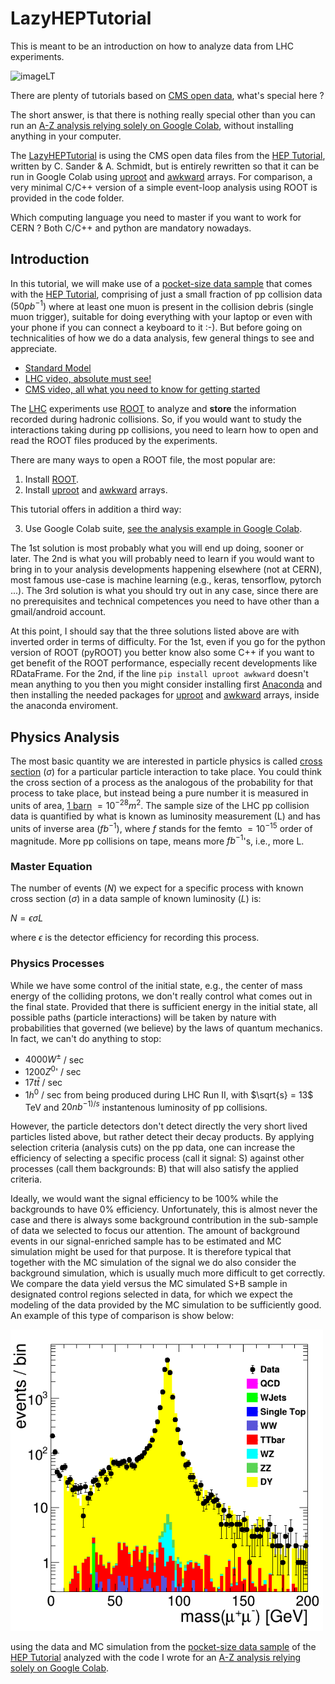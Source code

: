 # LazyHEPTutorial

This is meant to be an introduction on how to analyze data from LHC experiments.

![imageLT](https://theofil.web.cern.ch/theofil/images/imageLT.png)

There are plenty of tutorials based on [CMS open data](http://opendata.cern.ch/docs/about-cms), what's special here ?

The short answer, is that there is nothing really special other than you can run an 
[A-Z analysis relying solely on Google Colab](https://github.com/theofil/LazyHEPTutorial/blob/main/code/python/LazyHEPTutorialColab.ipynb), without installing anything in your computer.  

The [LazyHEPTutorial](https://github.com/theofil/LazyHEPTutorial) is using the CMS open data files from the [HEP Tutorial](http://opendata.cern.ch/record/50), written by C. Sander & A. Schmidt,
but is entirely rewritten so that it can be run in Google Colab using [uproot](https://uproot.readthedocs.io/en/latest/) and [awkward](https://awkward-array.readthedocs.io/en/stable/index.html) arrays.
For comparison, a very minimal C/C++ version of a simple event-loop analysis using ROOT is provided in the code folder. 

Which computing language you need to master if you want to work for CERN ? Both C/C++ and python are mandatory nowadays.


## Introduction
In this tutorial, we will make use of a [pocket-size data sample](http://theofil.web.cern.ch/theofil/cmsod/files/) that 
comes with the [HEP Tutorial](http://opendata.cern.ch/record/50), comprising of just a small fraction of pp collision data $(50pb^{-1})$ where at least one muon is present in the collision debris (single muon trigger),  suitable for doing everything with your laptop or even with your phone if you can connect a keyboard to it :-). But before going on technicalities of how we do a data analysis, few general things to see and appreciate.

* [Standard Model](https://en.wikipedia.org/wiki/Standard_Model)
* [LHC video, absolute must see!](https://www.youtube.com/watch?v=pQhbhpU9Wrg)
* [CMS video, all what you need to know for getting started](https://www.youtube.com/watch?v=S99d9BQmGB0)


The [LHC](https://www.home.cern/science/accelerators/large-hadron-collider) experiments use [ROOT](https://root.cern) to analyze and **store** the information recorded during hadronic collisions.
So, if you would want to study the interactions taking during pp collisions, you need to learn how to open and read the ROOT files produced by the experiments.

There are many ways to open a ROOT file, the most popular are:
1. Install [ROOT](https://root.cern). 
2. Install [uproot](https://uproot.readthedocs.io/en/latest/) and [awkward](https://awkward-array.readthedocs.io/en/stable/index.html) arrays.

This tutorial offers in addition a third way:

3. Use Google Colab suite, [see the analysis example in Google Colab](https://github.com/theofil/LazyHEPTutorial/blob/main/code/python/LazyHEPTutorialColab.ipynb).

The 1st solution is most probably what you will end up doing, sooner or later. 
The 2nd is what you will probably need to learn if you would want to bring in to your analysis developments happening elsewhere 
(not at CERN), most famous use-case is machine learning (e.g., keras, tensorflow, pytorch ...). 
The 3rd solution is what you should try out in any case, since there are no prerequisites and technical competences you need to have other than a gmail/android account.

At this point, I should say that the three solutions listed above are with inverted order in terms of difficulty. 
For the 1st, even if you go for the python version of ROOT (pyROOT) you better know also some C++ if you want to get benefit of the ROOT performance, especially recent developments like RDataFrame.
For the 2nd, if the line `pip install uproot awkward` doesn't mean anything to you then you might consider installing first [Anaconda](https://anaconda.org) and then installing 
the needed packages for [uproot](https://uproot.readthedocs.io/en/latest/) and [awkward](https://awkward-array.readthedocs.io/en/stable/index.html) arrays, inside the anaconda enviroment.


## Physics Analysis
The most basic quantity we are interested in particle physics is called [cross section](https://en.wikipedia.org/wiki/Cross_section_(physics)) $(\sigma)$ for a particular particle 
interaction to take place.
You could think the cross section of a process as the analogous of the probability for that process to take place, 
but instead being a pure number it is measured in units of area, [1 barn](https://en.wikipedia.org/wiki/Barn_(unit)) $= 10^{-28}m^{2}$.
The sample size of the LHC pp collision data is quantified by what is known as luminosity measurement (L) and has 
units of inverse area $(fb^{-1})$, where $f$ stands for the femto $=10^{-15}$ order of magnitude. 
More pp collisions on tape, means more $fb^{-1}$'s, i.e., more L. 

### Master Equation
The number of events $(N)$ we expect for a specific process  with known cross section $(\sigma)$ in a data sample of known luminosity $(L)$ is: 

$N = \epsilon \sigma L$  

where $\epsilon$ is the detector efficiency for recording this process. 

### Physics Processes
While we have some control of the initial state, e.g., the center of mass energy of the colliding protons, we don't really control what comes out in the final state.
Provided that there is sufficient energy in the initial state, all possible paths (particle interactions) will be taken by nature with probabilities that governed (we believe)
by the laws of quantum mechanics. In fact, we can't do anything to stop:
*  $4000 W^{\pm}$ / sec 
*  $1200 Z^{0}$' / sec
*  $17 t \bar{t}$ / sec
*  $1 h^{0}$ / sec
from being produced during LHC Run II, with $\sqrt{s} = 13$ TeV and $20 nb^{-1)/s}$ instantenous luminosity of pp collisions.  

However, the particle detectors don't detect directly the very short lived particles listed above, but rather detect their decay products. 
By applying selection criteria (analysis cuts) on the pp data, one can increase the efficiency of selecting a specific process (call it signal: S) against other processes (call them backgrounds: B) 
that will also satisfy the applied criteria. 

Ideally, we would want the signal efficiency to be 100% while the backgrounds to have 0% efficiency.
Unfortunately, this is almost never the case and there is always some background contribution in the sub-sample of data we selected to focus our attention.
The amount of background events in our signal-enriched sample has to be estimated and MC simulation might be used for that purpose. 
It is therefore typical that together with the MC simulation of the signal we do also consider the background simulation, which is usually much more difficult to get correctly. 
We compare the data yield versus the MC simulated S+B sample in designated control regions selected in data, 
for which we expect the modeling of the data provided by the MC simulation to be sufficiently good.
An example of this type of comparison is show below:

<img src="https://raw.githubusercontent.com/theofil/LazyHEPTutorial/main/code/C/mumuMass.png" width="500">

using the data and MC simulation from the [pocket-size data sample](http://theofil.web.cern.ch/theofil/cmsod/files/) of the [HEP Tutorial](http://opendata.cern.ch/record/50) analyzed with the 
code I wrote for an [A-Z analysis relying solely on Google Colab](https://github.com/theofil/LazyHEPTutorial/blob/main/code/python/LazyHEPTutorialColab.ipynb). 



